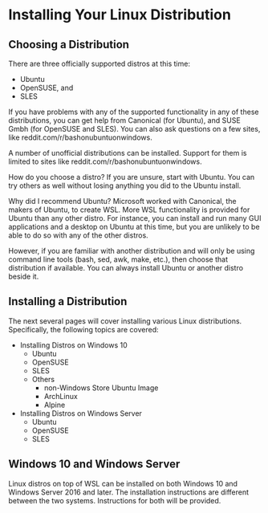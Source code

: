 # Installing Your Linux Distribution
## Choosing a Distribution
There are three officially supported distros at this time:
- Ubuntu
- OpenSUSE, and
- SLES

If you have problems with any of the supported functionality in any
of these distributions, you can get help from Canonical (for Ubuntu),
and SUSE Gmbh (for OpenSUSE and SLES). You can also ask questions on
a few sites, like reddit.com/r/bashonubuntuonwindows.

A number of unofficial distributions can be installed. Support for them
is limited to sites like reddit.com/r/bashonubuntuonwindows.

How do you choose a distro? If you are unsure, start with Ubuntu.
You can try others as well without losing anything you did to the
Ubuntu install.

Why did I recommend Ubuntu?
Microsoft worked with Canonical, the makers of Ubuntu, to create WSL.
More WSL functionality is provided for Ubuntu than any other distro.
For instance, you can install and run many GUI applications and a 
desktop on Ubuntu at this time, but you are unlikely to be able to do
so with any of the other distros.

However, if you are familiar with another distribution and will only be
using command line tools (bash, sed, awk, make, etc.), then choose that
distribution if available. You can always install Ubuntu or another
distro beside it.

## Installing a Distribution
The next several pages will cover installing various Linux distributions.
Specifically, the following topics are covered:
- Installing Distros on Windows 10
  - Ubuntu
  - OpenSUSE
  - SLES
  - Others
    - non-Windows Store Ubuntu Image
    - ArchLinux
    - Alpine
- Installing Distros on Windows Server
  - Ubuntu
  - OpenSUSE
  - SLES

## Windows 10 and Windows Server
Linux distros on top of WSL can be installed on both Windows 10 and
Windows Server 2016 and later. The installation instructions are different
between the two systems. Instructions for both will be provided.